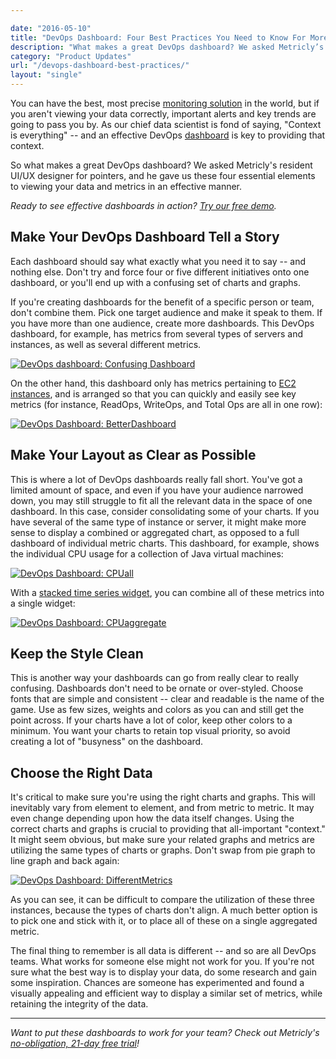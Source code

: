 ```yaml
---

date: "2016-05-10"
title: "DevOps Dashboard: Four Best Practices You Need to Know For More Readable Dashboards"
description: "What makes a great DevOps dashboard? We asked Metricly’s resident UI/UX designer for pointers, and he gave us four essential elements."
category: "Product Updates"
url: "/devops-dashboard-best-practices/"
layout: "single"
---
```


You can have the best, most precise [monitoring solution](https://www.metricly.com) in the world, but if you aren't viewing your data correctly, important alerts and key trends are going to pass you by. As our chief data scientist is fond of saying, "Context is everything" -- and an effective DevOps [dashboard](https://www.metricly.com/product) is key to providing that context.

So what makes a great DevOps dashboard? We asked Metricly's resident UI/UX designer for pointers, and he gave us these four essential elements to viewing your data and metrics in an effective manner.

*Ready to see effective dashboards in action? [Try our free demo](https://www.metricly.com/signup).*

Make Your DevOps Dashboard Tell a Story
---------------------------------------

Each dashboard should say what exactly what you need it to say -- and nothing else. Don't try and force four or five different initiatives onto one dashboard, or you'll end up with a confusing set of charts and graphs.

If you're creating dashboards for the benefit of a specific person or team, don't combine them. Pick one target audience and make it speak to them. If you have more than one audience, create more dashboards. This DevOps dashboard, for example, has metrics from several types of servers and instances, as well as several different metrics.

[![DevOps dashboard: Confusing Dashboard](https://www.metricly.com/wp-content/uploads/2016/05/ConfusingDashboard-1024x530.png)](https://www.metricly.com/wp-content/uploads/2016/05/ConfusingDashboard.png)

On the other hand, this dashboard only has metrics pertaining to [EC2 instances](https://help.netuitive.com/Content/Misc/Datasources/AWS/new_aws_datasource.htm), and is arranged so that you can quickly and easily see key metrics (for instance, ReadOps, WriteOps, and Total Ops are all in one row):

[![DevOps Dashboard: BetterDashboard](https://www.metricly.com/wp-content/uploads/2016/05/BetterDashboard-1024x532.png)](https://www.metricly.com/wp-content/uploads/2016/05/BetterDashboard.png)

Make Your Layout as Clear as Possible
-------------------------------------

This is where a lot of DevOps dashboards really fall short. You've got a limited amount of space, and even if you have your audience narrowed down, you may still struggle to fit all the relevant data in the space of one dashboard. In this case, consider consolidating some of your charts. If you have several of the same type of instance or server, it might make more sense to display a combined or aggregated chart, as opposed to a full dashboard of individual metric charts. This dashboard, for example, shows the individual CPU usage for a collection of Java virtual machines:

[![DevOps Dashboard: CPUall](https://www.metricly.com/wp-content/uploads/2016/05/CPUall-1024x531.png)](https://www.metricly.com/wp-content/uploads/2016/05/CPUall.png)

With a [stacked time series widget](https://help.netuitive.com/Content/Dashboards/Widgets/widget_library.htm), you can combine all of these metrics into a single widget:

[![DevOps Dashboard: CPUaggregate](https://www.metricly.com/wp-content/uploads/2016/05/CPUaggregate.png)](https://www.metricly.com/wp-content/uploads/2016/05/CPUaggregate.png)

Keep the Style Clean
--------------------

This is another way your dashboards can go from really clear to really confusing. Dashboards don't need to be ornate or over-styled. Choose fonts that are simple and consistent -- clear and readable is the name of the game. Use as few sizes, weights and colors as you can and still get the point across. If your charts have a lot of color, keep other colors to a minimum. You want your charts to retain top visual priority, so avoid creating a lot of "busyness" on the dashboard.

Choose the Right Data
---------------------

It's critical to make sure you're using the right charts and graphs. This will inevitably vary from element to element, and from metric to metric. It may even change depending upon how the data itself changes. Using the correct charts and graphs is crucial to providing that all-important "context." It might seem obvious, but make sure your related graphs and metrics are utilizing the same types of charts or graphs. Don't swap from pie graph to line graph and back again:

[![DevOps Dashboard: DifferentMetrics](https://www.metricly.com/wp-content/uploads/2016/05/DifferentMetrics-1024x303.png)](https://www.metricly.com/wp-content/uploads/2016/05/DifferentMetrics.png)

As you can see, it can be difficult to compare the utilization of these three instances, because the types of charts don't align. A much better option is to pick one and stick with it, or to place all of these on a single aggregated metric.

The final thing to remember is all data is different -- and so are all DevOps teams. What works for someone else might not work for you. If you're not sure what the best way is to display your data, do some research and gain some inspiration. Chances are someone has experimented and found a visually appealing and efficient way to display a similar set of metrics, while retaining the integrity of the data.

* * * * *

*Want to put these dashboards to work for your team? Check out Metricly's [no-obligation, 21-day free trial](https://www.metricly.com/signup)!*
